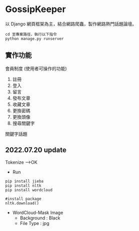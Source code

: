 # GossipKeeper
以 Django 網頁框架為主，結合網路爬蟲，製作網路熱門話題論壇。

```
cd 至專案路徑，執行以下指令
python manage.py runserver
```

## 實作功能

會員制度 (使用者可操作的功能)
  1) 註冊
  2) 登入
  3) 留言
  4) 發布文章
  5) 收藏文章
  6) 更換密碼
  7) 更換頭像
  8) 搜尋關鍵字

關鍵字話題


## 2022.07.20 update
Tokenize -->OK
- Run
```
pip install jieba
pip install nltk
pip install wordcloud

#install package
nltk.download()
```
- WordCloud-Mask Image
  - Background : Black
  - File Type : jpg
